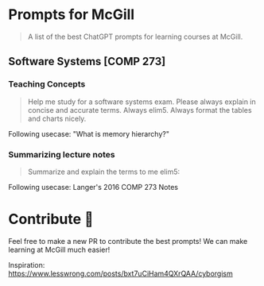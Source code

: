 # Prompts for McGill
> A list of the best ChatGPT prompts for learning courses at McGill.


## Software Systems [COMP 273]

### Teaching Concepts
> Help me study for a software systems exam. Please always explain in concise and accurate terms. Always elim5. Always format the tables and charts nicely.

Following usecase: "What is memory hierarchy?"

### Summarizing lecture notes
> Summarize and explain the terms to me elim5:

Following usecase: Langer's 2016 COMP 273 Notes


# Contribute 🤝
Feel free to make a new PR to contribute the best prompts! We can make learning at McGill much easier!

Inspiration: https://www.lesswrong.com/posts/bxt7uCiHam4QXrQAA/cyborgism
